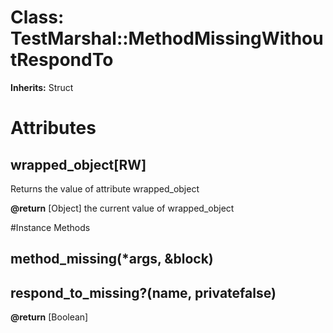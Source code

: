 # Class: TestMarshal::MethodMissingWithoutRespondTo
**Inherits:** Struct
    



# Attributes
## wrapped_object[RW] [](#attribute-i-wrapped_object)
Returns the value of attribute wrapped_object

**@return** [Object] the current value of wrapped_object


#Instance Methods
## method_missing(*args, &block) [](#method-i-method_missing)

## respond_to_missing?(name, privatefalse) [](#method-i-respond_to_missing?)

**@return** [Boolean] 

